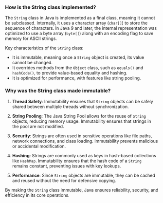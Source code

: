 ### How is the String class implemented?

The `String` class in Java is implemented as a final class, meaning it cannot be subclassed. Internally, it uses a character array (`char[]`) to store the sequence of characters. In Java 9 and later, the internal representation was optimized to use a byte array (`byte[]`) along with an encoding flag to save memory for ASCII strings.

Key characteristics of the `String` class:
- It is immutable, meaning once a `String` object is created, its value cannot be changed.
- It overrides methods from the `Object` class, such as `equals()` and `hashCode()`, to provide value-based equality and hashing.
- It is optimized for performance, with features like string pooling.

### Why was the String class made immutable?

1. **Thread Safety**: Immutability ensures that `String` objects can be safely shared between multiple threads without synchronization.

2. **String Pooling**: The Java String Pool allows for the reuse of `String` objects, reducing memory usage. Immutability ensures that strings in the pool are not modified.

3. **Security**: Strings are often used in sensitive operations like file paths, network connections, and class loading. Immutability prevents malicious or accidental modification.

4. **Hashing**: Strings are commonly used as keys in hash-based collections like `HashMap`. Immutability ensures that the hash code of a `String` remains constant, preventing issues with key lookups.

5. **Performance**: Since `String` objects are immutable, they can be cached and reused without the need for defensive copying.

By making the `String` class immutable, Java ensures reliability, security, and efficiency in its core operations.
